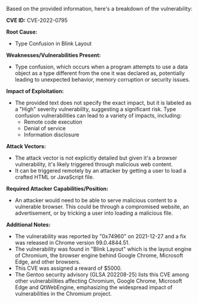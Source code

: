 Based on the provided information, here's a breakdown of the vulnerability:

**CVE ID:** CVE-2022-0795

**Root Cause:**
*   Type Confusion in Blink Layout

**Weaknesses/Vulnerabilities Present:**
*   Type confusion, which occurs when a program attempts to use a data object as a type different from the one it was declared as, potentially leading to unexpected behavior, memory corruption or security issues.

**Impact of Exploitation:**
*   The provided text does not specify the exact impact, but it is labeled as a "High" severity vulnerability, suggesting a significant risk. Type confusion vulnerabilities can lead to a variety of impacts, including:
    *   Remote code execution
    *   Denial of service
    *   Information disclosure

**Attack Vectors:**
*   The attack vector is not explicitly detailed but given it's a browser vulnerability, it's likely triggered through malicious web content.
   *   It can be triggered remotely by an attacker by getting a user to load a crafted HTML or JavaScript file.

**Required Attacker Capabilities/Position:**
*   An attacker would need to be able to serve malicious content to a vulnerable browser. This could be through a compromised website, an advertisement, or by tricking a user into loading a malicious file.

**Additional Notes:**
*   The vulnerability was reported by "0x74960" on 2021-12-27 and a fix was released in Chrome version 99.0.4844.51.
*   The vulnerability was found in "Blink Layout" which is the layout engine of Chromium, the browser engine behind Google Chrome, Microsoft Edge, and other browsers.
*   This CVE was assigned a reward of $5000.
*   The Gentoo security advisory (GLSA 202208-25) lists this CVE among other vulnerabilities affecting Chromium, Google Chrome, Microsoft Edge and QtWebEngine, emphasizing the widespread impact of vulnerabilities in the Chromium project.